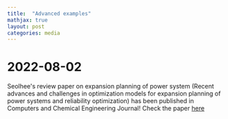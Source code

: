 ```yaml
---
title:  "Advanced examples"
mathjax: true
layout: post
categories: media
---
```


# 2022-08-02
Seolhee's review paper on expansion planning of power system (Recent advances and challenges in optimization models for expansion planning of power systems and reliability optimization) has been published in Computers and Chemical Engineering Journal! Check the paper [here](https://www.sciencedirect.com/science/article/pii/S0098135422002629)

